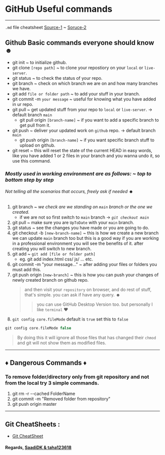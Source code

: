 # GitHub Useful commands

---

`.md` file cheatsheet [Source-1](https://github.com/adam-p/markdown-here/wiki/Markdown-Cheatsheet) ~ [Soruce-2](https://github.com/tchapi/markdown-cheatsheet/blob/master/README.md)

## Github Basic commands everyone should know ☻

- git init ~ to initialize github.
- git clone `[repo path]` ~ to clone your repostiory on your `local` or `live-server`.
- git status ~ to check the status of your repo.
- git branch ~ check on which branch we are on and how many branches we have.
- git add `file or folder path` ~ to add your stuff in your branch.
- git commit -m `your message` ~ useful for knowing what you have added in ur repo.
- git pull ~ get updated stuff from your repo to `local` or `live-server`. -> default branch `main`
  - git pull origin `[branch-name]` ~ if you want to add a specific branch to get pull from it.
- git push ~ deliver your updated work on `github` repo. -> default branch `main`
  - git push origin `[branch-name]` ~ if you want specific branch stuff to upload on github.
- git reset ~ this will reset the state of the current HEAD in easy words, like you have added 1 or 2 files in your branch and you wanna undo it, so use this command.

### _Mostly used in working environment are as follows: ~ top to bottom step by step_

###### Not telling all the scenarios that occurs, _freely ask if needed ☻_

1. git branch ~ _we check are we standing on `main` branch or the one we created._
   - if we are not so first switch to `main` branch -> _`git checkout main`_
2. git pull ~ make sure you are `UpToDate` with your `main` branch.
3. git status ~ see the changes you have made or you are going to do.
4. git checkout -b `[new-branch-name]` ~ this is how we create a new branch we can update `main` branch too but this is a good way if you are working in a professional environment you will see the benefits of it. after creating you will switch to new branch.
5. git add ~ `git add [file or folder path]`
   - eg. git add index.html css/ js/ ... etc.
6. git commit -m "your message..." ~ after adding your files or folders you must add this.
7. git push origin `[new-branch]` ~ this is how you can push your changes of newly created branch on github repo.
   > and then visit your `repository` on browser, and do rest of stuff, that's simple. you can ask if have any query. ☻
   >
   > > you can use GitHub Desktop Version too. but personally I like `terminal` ♥
8. `git config core.fileMode` default is `true` set this to `false`
```php
git config core.fileMode false
```
> By doing this it will ignore all those files that has changed their `chmod` and git will not show them as modified files.
---

## ♦ Dangerous Commands ♦

### To remove folder/directory only from git repository and not from the local try 3 simple commands.

1. git rm -r --cached FolderName
2. git commit -m "Removed folder from repository"
3. git push origin master

---

## Git CheatSheets :

- [Git CheatSheet](https://cult.honeypot.io/reads/git-commands-cheat-sheet-for-all-developers/)

#### Regards, [SaadiDK & taha123618](https://github.com/SaadiDK-003/)
